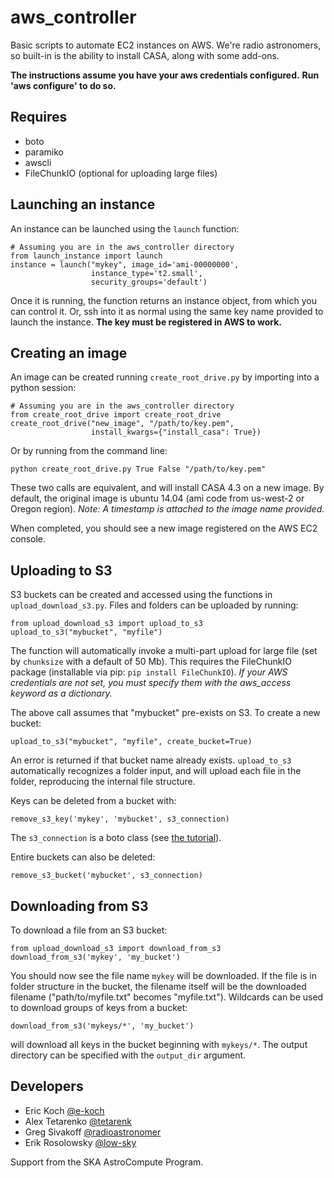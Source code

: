 # aws_controller

Basic scripts to automate EC2 instances on AWS. We're radio astronomers, so built-in is the ability to install CASA, along with some add-ons.

**The instructions assume you have your aws credentials configured.**
**Run 'aws configure' to do so.**

Requires
--------
* boto
* paramiko
* awscli
* FileChunkIO (optional for uploading large files)

Launching an instance
---------------------
An instance can be launched using the ```launch``` function:
```
# Assuming you are in the aws_controller directory
from launch_instance import launch
instance = launch("mykey", image_id='ami-00000000',
                  instance_type='t2.small',
                  security_groups='default')
```
Once it is running, the function returns an instance object, from which you can control it. Or, ssh into it as normal using the same key name provided to launch the instance. **The key must be registered in AWS to work.**

Creating an image
-----------------
An image can be created running ```create_root_drive.py``` by importing into a python session:
```
# Assuming you are in the aws_controller directory
from create_root_drive import create_root_drive
create_root_drive("new_image", "/path/to/key.pem",
                  install_kwargs={"install_casa": True})
```
Or by running from the command line:
```
python create_root_drive.py True False "/path/to/key.pem"
```
These two calls are equivalent, and will install CASA 4.3 on a new image. By default, the original image is ubuntu 14.04 (ami code from us-west-2 or Oregon region).
*Note: A timestamp is attached to the image name provided.*

When completed, you should see a new image registered on the AWS EC2 console.

Uploading to S3
---------------------------
S3 buckets can be created and accessed using the functions in `upload_download_s3.py`.
Files and folders can be uploaded by running:
```
from upload_download_s3 import upload_to_s3
upload_to_s3("mybucket", "myfile")
```
The function will automatically invoke a multi-part upload for large file (set by `chunksize` with a default of 50 Mb). This requires the FileChunkIO package (installable via pip: `pip install FileChunkIO`). *If your AWS credentials are not set, you must specify them with the aws_access keyword as a dictionary.*

The above call assumes that "mybucket" pre-exists on S3. To create a new bucket:
```
upload_to_s3("mybucket", "myfile", create_bucket=True)
```
An error is returned if that bucket name already exists.
`upload_to_s3` automatically recognizes a folder input, and will upload each file in the folder, reproducing the internal file structure.

Keys can be deleted from a bucket with:
```
remove_s3_key('mykey', 'mybucket', s3_connection)
```

The `s3_connection` is a boto class (see [the tutorial](http://boto.readthedocs.org/en/latest/s3_tut.html#creating-a-connection)).

Entire buckets can also be deleted:
```
remove_s3_bucket('mybucket', s3_connection)
```

Downloading from S3
-------------------
To download a file from an S3 bucket:
```
from upload_download_s3 import download_from_s3
download_from_s3('mykey', 'my_bucket')
```
You should now see the file name `mykey` will be downloaded. If the file is in folder structure in the bucket, the filename itself will be the downloaded filename ("path/to/myfile.txt" becomes "myfile.txt").
Wildcards can be used to download groups of keys from a bucket:
```
download_from_s3('mykeys/*', 'my_bucket')
```
will download all keys in the bucket beginning with `mykeys/*`. The output directory can be specified with the `output_dir` argument.


Developers
----------
* Eric Koch [@e-koch](https://github.com/e-koch)
* Alex Tetarenko [@tetarenk](https://github.com/tetarenk)
* Greg Sivakoff [@radioastronomer](https://github.com/radioastronomer)
* Erik Rosolowsky [@low-sky](https://github.com/low-sky)

Support from the SKA AstroCompute Program.
